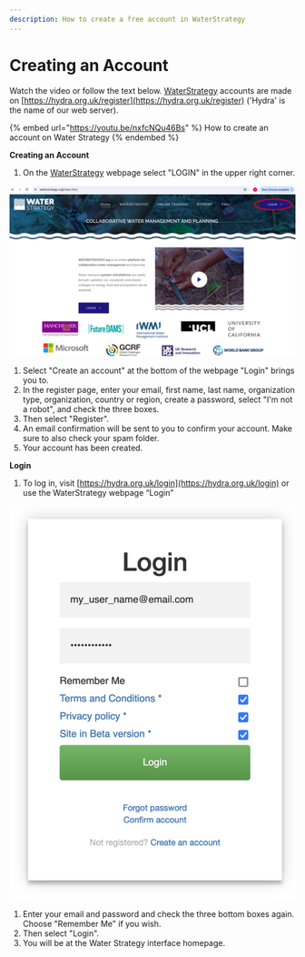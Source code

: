 ```yaml
---
description: How to create a free account in WaterStrategy
---
```


# Creating an Account

Watch the video or follow the text below. [WaterStrategy](https://www.waterstrategy.org/index.html) accounts are made on [https://hydra.org.uk/register](https://hydra.org.uk/register)  ('Hydra' is the name of our web server).

{% embed url="https://youtu.be/nxfcNQu46Bs" %}
How to create an account on Water Strategy
{% endembed %}



**Creating an Account**

1. On the [WaterStrategy](https://www.waterstrategy.org/index.html) webpage select "LOGIN" in the upper right corner.

![](<../.gitbook/assets/0 (3).png>)

1. Select "Create an account" at the bottom of the webpage "Login" brings you to.
2. In the register page, enter your email, first name, last name, organization type, organization, country or region, create a password, select "I'm not a robot", and check the three boxes.
3. Then select "Register".
4. An email confirmation will be sent to you to confirm your account. Make sure to also check your spam folder.
5. Your account has been created.

**Login**

1. To log in, visit [https://hydra.org.uk/login](https://hydra.org.uk/login) or use the WaterStrategy webpage “Login”

![](<../.gitbook/assets/1 (3).png>)

1. Enter your email and password and check the three bottom boxes again. Choose "Remember Me" if you wish.
2. Then select "Login".
3. You will be at the Water Strategy interface homepage.
